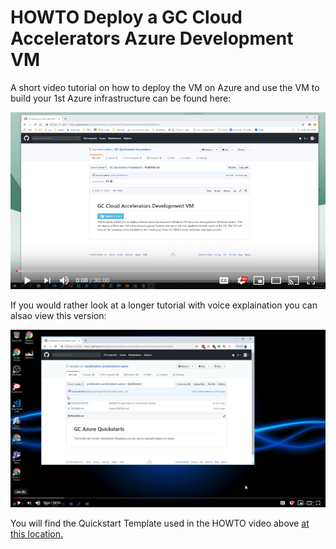 # HOWTO Deploy a GC Cloud Accelerators Azure Development VM

A short video tutorial on how to deploy the VM on Azure and use the VM to build your 1st Azure infrastructure can be found here: 

[![HOWTO deploy the GC Accelerator VM and use it](resources/youtube-screen.png)](https://youtu.be/JmrBD6rDy20 "HOWTO deploy the GC Accelerator VM in Azure")

If you would rather look at a longer tutorial with voice explaination you can alsao view this version:

[![HOWTO deploy the GC Accelerator VM and use it](resources/youtube-screen-long-version.png)](https://youtu.be/8ZJhvo-eTCY "HOWTO deploy the GC Accelerator VM in Azure")

You will find the Quickstart Template used in the HOWTO video above [at this location.](../../Quickstarts/DevelopmentVM)
